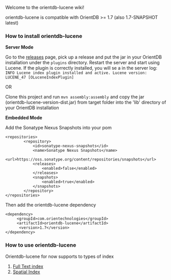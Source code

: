 Welcome to the orientdb-lucene wiki!

orientdb-lucene is compatible with OrientDB >= 1.7 (also 1.7-SNAPSHOT latest)

### How to install orientdb-lucene

**Server Mode**

Go to the [releases](https://github.com/orientechnologies/orientdb-lucene/releases) page, pick up a release
and put the jar in your OrientDB installation  under the `plugins` directory. Restart the server and start using Lucene.
If the plugin is correctly installed, you will se a in the server log:
`INFO Lucene index plugin installed and active. Lucene version: LUCENE_47 [OLuceneIndexPlugin]`


OR

Clone this project and run
`mvn assembly:assembly` and copy the jar (orientdb-lucene-version-dist.jar) from target folder into the 'lib' directory of your OrientDB installation

**Embedded Mode**

Add the Sonatype Nexus Snapshots into your pom

```
<repositories>
        <repository>
            <id>sonatype-nexus-snapshots</id>
            <name>Sonatype Nexus Snapshots</name>
            <url>https://oss.sonatype.org/content/repositories/snapshots</url>
            <releases>
                <enabled>false</enabled>
            </releases>
            <snapshots>
                <enabled>true</enabled>
            </snapshots>
        </repository>
</repositories>
```

Then add the orientdb-lucene dependency

```
<dependency>
     <groupId>com.orientechnologies</groupId>
     <artifactId>orientdb-lucene</artifactId>
      <version>1.7</version>
</dependency>
```

### How to use orientdb-lucene


Orientdb-lucene for now supports to types of index

1. [Full Text index](Full-Text-Index)
2. [Spatial Index](Spatial-Index)
